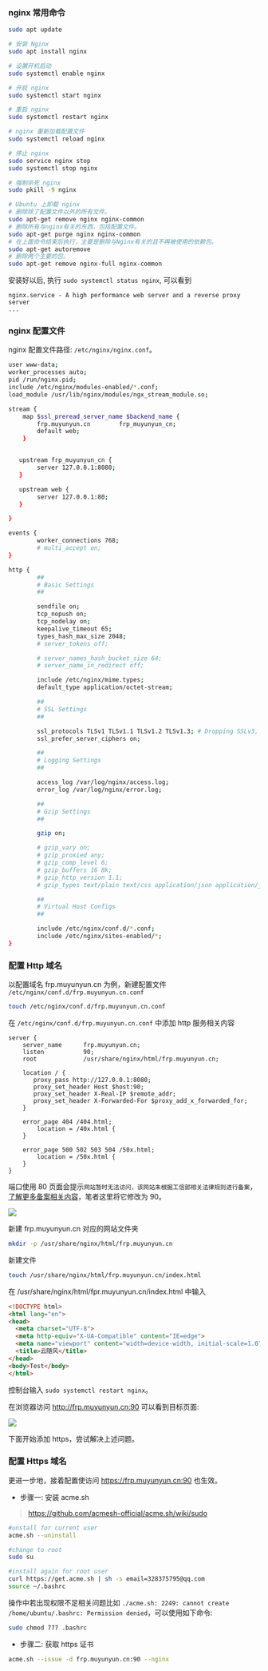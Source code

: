### nginx 常用命令

```bash
sudo apt update

# 安装 Nginx
sudo apt install nginx

# 设置开机启动
sudo systemctl enable nginx

# 开启 nginx
sudo systemctl start nginx

# 重启 nginx
sudo systemctl restart nginx

# nginx 重新加载配置文件
sudo systemctl reload nginx

# 停止 nginx
sudo service nginx stop
sudo systemctl stop nginx

# 强制杀死 nginx
sudo pkill -9 nginx

# Ubuntu 上卸载 nginx
# 删除除了配置文件以外的所有文件。
sudo apt-get remove nginx nginx-common
# 删除所有与nginx有关的东西，包括配置文件。
sudo apt-get purge nginx nginx-common
# 在上面命令结束后执行，主要是删除与Nginx有关的且不再被使用的依赖包。
sudo apt-get autoremove
# 删除两个主要的包。
sudo apt-get remove nginx-full nginx-common
```

安装好以后, 执行 `sudo systemctl status nginx`, 可以看到

```
nginx.service - A high performance web server and a reverse proxy server
...
```

### nginx 配置文件

nginx 配置文件路径: `/etc/nginx/nginx.conf`。

```bash
user www-data;
worker_processes auto;
pid /run/nginx.pid;
include /etc/nginx/modules-enabled/*.conf;
load_module /usr/lib/nginx/modules/ngx_stream_module.so;

stream {
    map $ssl_preread_server_name $backend_name {
        frp.muyunyun.cn        frp_muyunyun_cn;
        default web;
    }


   upstream frp_muyunyun_cn {
        server 127.0.0.1:8080;
   }

   upstream web {
        server 127.0.0.1:80;
   }

}

events {
        worker_connections 768;
        # multi_accept on;
}

http {
        ##
        # Basic Settings
        ##

        sendfile on;
        tcp_nopush on;
        tcp_nodelay on;
        keepalive_timeout 65;
        types_hash_max_size 2048;
        # server_tokens off;

        # server_names_hash_bucket_size 64;
        # server_name_in_redirect off;

        include /etc/nginx/mime.types;
        default_type application/octet-stream;

        ##
        # SSL Settings
        ##

        ssl_protocols TLSv1 TLSv1.1 TLSv1.2 TLSv1.3; # Dropping SSLv3, ref: POODLE
        ssl_prefer_server_ciphers on;

        ##
        # Logging Settings
        ##

        access_log /var/log/nginx/access.log;
        error_log /var/log/nginx/error.log;

        ##
        # Gzip Settings
        ##

        gzip on;

        # gzip_vary on;
        # gzip_proxied any;
        # gzip_comp_level 6;
        # gzip_buffers 16 8k;
        # gzip_http_version 1.1;
        # gzip_types text/plain text/css application/json application/javascript text/xml application/xml application/xml+rss text/javascript;

        ##
        # Virtual Host Configs
        ##

        include /etc/nginx/conf.d/*.conf;
        include /etc/nginx/sites-enabled/*;
}
```

### 配置 Http 域名

以配置域名 frp.muyunyun.cn 为例，新建配置文件 `/etc/nginx/conf.d/frp.muyunyun.cn.conf`

```bash
touch /etc/nginx/conf.d/frp.muyunyun.cn.conf
```

在 `/etc/nginx/conf.d/frp.muyunyun.cn.conf` 中添加 http 服务相关内容

```
server {
    server_name      frp.muyunyun.cn;
    listen           90;
    root             /usr/share/nginx/html/frp.muyunyun.cn;

    location / {
       proxy_pass http://127.0.0.1:8080;
       proxy_set_header Host $host:90;
       proxy_set_header X-Real-IP $remote_addr;
       proxy_set_header X-Forwarded-For $proxy_add_x_forwarded_for;
    }

    error_page 404 /404.html;
        location = /40x.html {
    }

    error_page 500 502 503 504 /50x.html;
        location = /50x.html {
    }
}
```

端口使用 80 页面会提示`网站暂时无法访问，该网站未根据工信部相关法律规则进行备案`，[了解更多备案相关内容](https://icp-faq.dnspod.cn/why)，笔者这里将它修改为 90。

![](http://with.muyunyun.cn/04afbf893d08548ebd06a85488389298.jpg)

新建 frp.muyunyun.cn 对应的网站文件夹

```bash
mkdir -p /usr/share/nginx/html/frp.muyunyun.cn
```

新建文件

```bash
touch /usr/share/nginx/html/frp.muyunyun.cn/index.html
```

在 /usr/share/nginx/html/fpr.muyunyun.cn/index.html 中输入

```html
<!DOCTYPE html>
<html lang="en">
<head>
  <meta charset="UTF-8">
  <meta http-equiv="X-UA-Compatible" content="IE=edge">
  <meta name="viewport" content="width=device-width, initial-scale=1.0">
  <title>云随风</title>
</head>
<body>Test</body>
</html>
```

控制台输入 `sudo systemctl restart nginx`。

在浏览器访问 http://frp.muyunyun.cn:90 可以看到目标页面:

![](http://with.muyunyun.cn/4373b2aaca032ed2a78fac53279532d2.jpg)

下面开始添加 https，尝试解决上述问题。

### 配置 Https 域名

更进一步地，接着配置使访问 https://frp.muyunyun.cn:90 也生效。

* 步骤一: 安装 acme.sh

> https://github.com/acmesh-official/acme.sh/wiki/sudo

```bash
#unstall for current user
acme.sh --uninstall

#change to root
sudo su

#install again for root user
curl https://get.acme.sh | sh -s email=328375795@qq.com
source ~/.bashrc
```

操作中若出现权限不足相关问题比如 `./acme.sh: 2249: cannot create /home/ubuntu/.bashrc: Permission denied`，可以使用如下命令:

```bash
sudo chmod 777 .bashrc
```

* 步骤二: 获取 https 证书

```bash
acme.sh --issue -d frp.muyunyun.cn:90 --nginx
```
